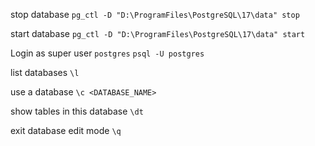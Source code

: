 stop database
`pg_ctl -D "D:\ProgramFiles\PostgreSQL\17\data" stop`

start database
`pg_ctl -D "D:\ProgramFiles\PostgreSQL\17\data" start`

Login as super user `postgres`
`psql -U postgres`

list databases
`\l`

use a database
`\c <DATABASE_NAME>`

show tables in this database
`\dt`

exit database edit mode
`\q`